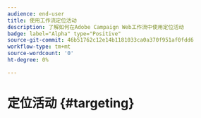 ```yaml
---
audience: end-user
title: 使用工作流定位活动
description: 了解如何在Adobe Campaign Web工作流中使用定位活动
badge: label="Alpha" type="Positive"
source-git-commit: 46b51762c12e14b1181033ca0a370f951af0fdd6
workflow-type: tm+mt
source-wordcount: '0'
ht-degree: 0%

---
```


# 定位活动 {#targeting}
